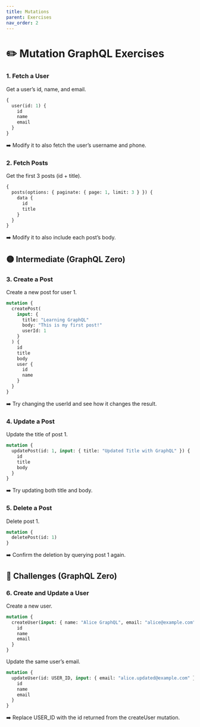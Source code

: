 ```yaml
---
title: Mutations
parent: Exercises
nav_order: 2
---
```


# ✏️ Mutation GraphQL Exercises

### 1. Fetch a User

Get a user’s id, name, and email.

```graphql
{
  user(id: 1) {
    id
    name
    email
  }
}
```

➡️ Modify it to also fetch the user’s username and phone.

### 2. Fetch Posts

Get the first 3 posts (id + title).

```graphql
{
  posts(options: { paginate: { page: 1, limit: 3 } }) {
    data {
      id
      title
    }
  }
}
```

➡️ Modify it to also include each post’s body.

## 🟡 Intermediate (GraphQL Zero)

### 3. Create a Post

Create a new post for user 1.

```graphql
mutation {
  createPost(
    input: {
      title: "Learning GraphQL"
      body: "This is my first post!"
      userId: 1
    }
  ) {
    id
    title
    body
    user {
      id
      name
    }
  }
}
```

➡️ Try changing the userId and see how it changes the result.

### 4. Update a Post

Update the title of post 1.

```graphql
mutation {
  updatePost(id: 1, input: { title: "Updated Title with GraphQL" }) {
    id
    title
    body
  }
}
```

➡️ Try updating both title and body.

### 5. Delete a Post

Delete post 1.

```graphql
mutation {
  deletePost(id: 1)
}
```

➡️ Confirm the deletion by querying post 1 again.

## 🔵 Challenges (GraphQL Zero)

### 6. Create and Update a User

Create a new user.

```graphql
mutation {
  createUser(input: { name: "Alice GraphQL", email: "alice@example.com" }) {
    id
    name
    email
  }
}
```

Update the same user’s email.

```graphql
mutation {
  updateUser(id: USER_ID, input: { email: "alice.updated@example.com" }) {
    id
    name
    email
  }
}
```

➡️ Replace USER_ID with the id returned from the createUser mutation.
